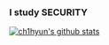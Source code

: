 ### I study SECURITY

[![ch1hyun's github stats](https://github-readme-stats.vercel.app/api?username=ch1hyun&show_icons=true&theme=tokyonight
)](https://github.com/anuraghazra/github-readme-stats)

<!--
**ch1hyun/ch1hyun** is a ✨ _special_ ✨ repository because its `README.md` (this file) appears on your GitHub profile.

Here are some ideas to get you started:

- 🔭 I’m currently working on ...
- 🌱 I’m currently learning ...
- 👯 I’m looking to collaborate on ...
- 🤔 I’m looking for help with ...
- 💬 Ask me about ...
- 📫 How to reach me: ...
- 😄 Pronouns: ...
- ⚡ Fun fact: ...
-->
